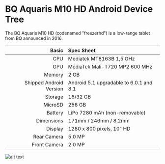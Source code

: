 # BQ Aquaris M10 HD Android Device Tree

The BQ Aquaris M10 HD (codenamed "freezerhd") is a low-range tablet from BQ announced in 2016.

Basic   | Spec Sheet
-------:|:--------------------------------------------------
CPU     | Mediatek MT8163B 1,5 GHz
GPU     | MediaTek Mali-T720 MP2 600 MHz 
Memory  | 2 GB
Shipped Android Version | Android 5.1 upgradable to 6.0.1 and 8.1
Storage | 16/32 GB
MicroSD | 256 GB
Battery | LiPo 7280 mAh (non-removable)
Dimensions | 171mm / 246mm / 8,2mm
Display | 1280 x 800 pixels, 10" HD
Rear Camera  | 5.0 MP
Front Camera | 2.0 MP

![alt text](https://external-content.duckduckgo.com/iu/?u=http%3A%2F%2Fandroidayuda.com%2Fapp%2Fuploads%2F2015%2F12%2FBQ-Aquaris-M10.jpg&f=1&nofb=1)

